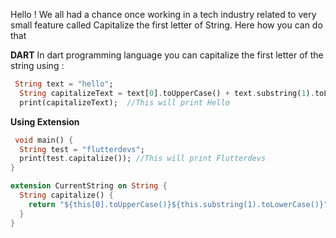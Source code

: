 Hello ! We all had a chance once working in a tech industry related to very small feature called Capitalize the first letter of String.
Here how you can do that 

**DART**
In dart programming language you can capitalize the first letter of the string using :
```dart
 String text = "hello";
  String capitalizeText = text[0].toUpperCase() + text.substring(1).toLowerCase();
  print(capitalizeText);  //This will print Hello
```

**Using Extension**
```dart
 void main() {
  String test = "flutterdevs";
  print(test.capitalize()); //This will print Flutterdevs
}

extension CurrentString on String {
  String capitalize() {
    return "${this[0].toUpperCase()}${this.substring(1).toLowerCase()}";
  }
}

```
